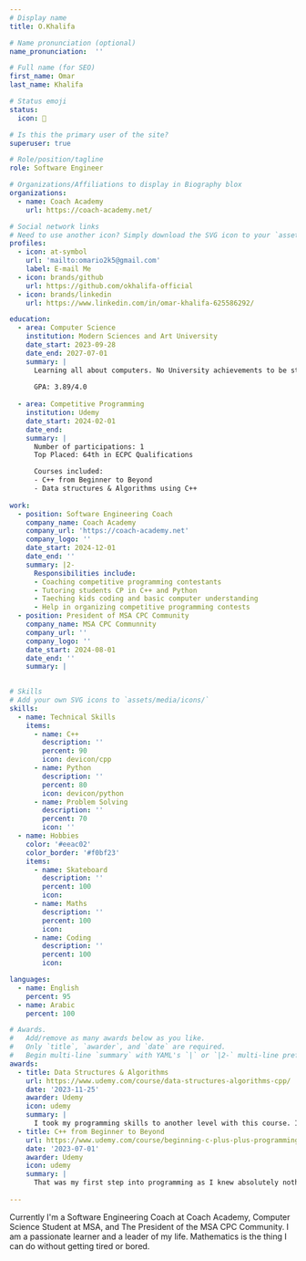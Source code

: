 ```yaml
---
# Display name
title: O.Khalifa

# Name pronunciation (optional)
name_pronunciation:  ''

# Full name (for SEO)
first_name: Omar
last_name: Khalifa

# Status emoji
status:
  icon: 🧩

# Is this the primary user of the site?
superuser: true

# Role/position/tagline
role: Software Engineer

# Organizations/Affiliations to display in Biography blox
organizations:
  - name: Coach Academy
    url: https://coach-academy.net/

# Social network links
# Need to use another icon? Simply download the SVG icon to your `assets/media/icons/` folder.
profiles:
  - icon: at-symbol
    url: 'mailto:omario2k5@gmail.com'
    label: E-mail Me
  - icon: brands/github
    url: https://github.com/okhalifa-official
  - icon: brands/linkedin
    url: https://www.linkedin.com/in/omar-khalifa-625586292/

education:
  - area: Computer Science
    institution: Modern Sciences and Art University
    date_start: 2023-09-28
    date_end: 2027-07-01
    summary: |
      Learning all about computers. No University achievements to be stated yet..
    
      GPA: 3.89/4.0
   
  - area: Competitive Programming
    institution: Udemy
    date_start: 2024-02-01
    date_end: 
    summary: |
      Number of participations: 1
      Top Placed: 64th in ECPC Qualifications

      Courses included:
      - C++ from Beginner to Beyond
      - Data structures & Algorithms using C++
        
work:
  - position: Software Engineering Coach
    company_name: Coach Academy
    company_url: 'https://coach-academy.net'
    company_logo: ''
    date_start: 2024-12-01
    date_end: ''
    summary: |2-
      Responsibilities include:
      - Coaching competitive programming contestants
      - Tutoring students CP in C++ and Python
      - Taeching kids coding and basic computer understanding
      - Help in organizing competitive programming contests
  - position: President of MSA CPC Community
    company_name: MSA CPC Communnity
    company_url: ''
    company_logo: ''
    date_start: 2024-08-01
    date_end: ''
    summary: |
    

# Skills
# Add your own SVG icons to `assets/media/icons/`
skills:
  - name: Technical Skills
    items:
      - name: C++
        description: ''
        percent: 90
        icon: devicon/cpp
      - name: Python
        description: ''
        percent: 80
        icon: devicon/python
      - name: Problem Solving
        description: ''
        percent: 70
        icon: ''
  - name: Hobbies
    color: '#eeac02'
    color_border: '#f0bf23'
    items:
      - name: Skateboard
        description: ''
        percent: 100
        icon: 
      - name: Maths
        description: ''
        percent: 100
        icon: 
      - name: Coding
        description: ''
        percent: 100
        icon: 

languages:
  - name: English
    percent: 95
  - name: Arabic
    percent: 100

# Awards.
#   Add/remove as many awards below as you like.
#   Only `title`, `awarder`, and `date` are required.
#   Begin multi-line `summary` with YAML's `|` or `|2-` multi-line prefix and indent 2 spaces below.
awards:
  - title: Data Structures & Algorithms
    url: https://www.udemy.com/course/data-structures-algorithms-cpp/
    date: '2023-11-25'
    awarder: Udemy
    icon: udemy
    summary: |
      I took my programming skills to another level with this course. I studied data structures and algorithms as well as solving some of the leetcode questions on algorithms. Learned about simple Data structures, graphs, hash tables, and heaps. I also learned about the common algorithms for sorting and searching.
  - title: C++ from Beginner to Beyond
    url: https://www.udemy.com/course/beginning-c-plus-plus-programming/
    date: '2023-07-01'
    awarder: Udemy
    icon: udemy
    summary: |
      That was my first step into programming as I knew absolutely nothing at programming. This course took me the baby steps from variables to OOP, Enumerations, and beyond.
  
---
```


Currently I'm a Software Engineering Coach at Coach Academy, Computer Science Student at MSA, and The President of the MSA CPC Community. I am a passionate learner and a leader of my life. Mathematics is the thing I can do without getting tired or bored. 
